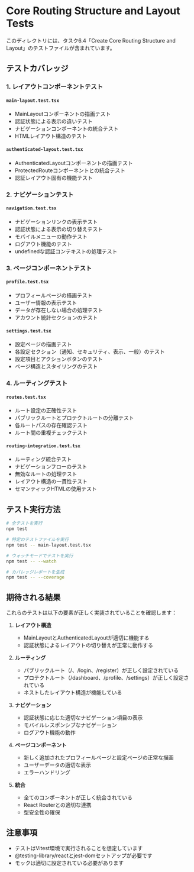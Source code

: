# Core Routing Structure and Layout Tests

このディレクトリには、タスク6.4「Create Core Routing Structure and Layout」のテストファイルが含まれています。

## テストカバレッジ

### 1. レイアウトコンポーネントテスト

#### `main-layout.test.tsx`
- MainLayoutコンポーネントの描画テスト
- 認証状態による表示の違いテスト
- ナビゲーションコンポーネントの統合テスト
- HTMLレイアウト構造のテスト

#### `authenticated-layout.test.tsx`
- AuthenticatedLayoutコンポーネントの描画テスト
- ProtectedRouteコンポーネントとの統合テスト
- 認証レイアウト固有の機能テスト

### 2. ナビゲーションテスト

#### `navigation.test.tsx`
- ナビゲーションリンクの表示テスト
- 認証状態による表示の切り替えテスト
- モバイルメニューの動作テスト
- ログアウト機能のテスト
- undefinedな認証コンテキストの処理テスト

### 3. ページコンポーネントテスト

#### `profile.test.tsx`
- プロフィールページの描画テスト
- ユーザー情報の表示テスト
- データが存在しない場合の処理テスト
- アカウント統計セクションのテスト

#### `settings.test.tsx`
- 設定ページの描画テスト
- 各設定セクション（通知、セキュリティ、表示、一般）のテスト
- 設定項目とアクションボタンのテスト
- ページ構造とスタイリングのテスト

### 4. ルーティングテスト

#### `routes.test.tsx`
- ルート設定の正確性テスト
- パブリックルートとプロテクトルートの分離テスト
- 各ルートパスの存在確認テスト
- ルート間の重複チェックテスト

#### `routing-integration.test.tsx`
- ルーティング統合テスト
- ナビゲーションフローのテスト
- 無効なルートの処理テスト
- レイアウト構造の一貫性テスト
- セマンティックHTMLの使用テスト

## テスト実行方法

```bash
# 全テストを実行
npm test

# 特定のテストファイルを実行
npm test -- main-layout.test.tsx

# ウォッチモードでテストを実行
npm test -- --watch

# カバレッジレポートを生成
npm test -- --coverage
```

## 期待される結果

これらのテストは以下の要素が正しく実装されていることを確認します：

1. **レイアウト構造**
   - MainLayoutとAuthenticatedLayoutが適切に機能する
   - 認証状態によるレイアウトの切り替えが正常に動作する

2. **ルーティング**
   - パブリックルート（/、/login、/register）が正しく設定されている
   - プロテクトルート（/dashboard、/profile、/settings）が正しく設定されている
   - ネストしたレイアウト構造が機能している

3. **ナビゲーション**
   - 認証状態に応じた適切なナビゲーション項目の表示
   - モバイルレスポンシブなナビゲーション
   - ログアウト機能の動作

4. **ページコンポーネント**
   - 新しく追加されたプロフィールページと設定ページの正常な描画
   - ユーザーデータの適切な表示
   - エラーハンドリング

5. **統合**
   - 全てのコンポーネントが正しく統合されている
   - React Routerとの適切な連携
   - 型安全性の確保

## 注意事項

- テストはVitest環境で実行されることを想定しています
- @testing-library/reactとjest-domセットアップが必要です
- モックは適切に設定されている必要があります
